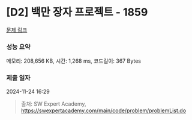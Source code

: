 # [D2] 백만 장자 프로젝트 - 1859 

[문제 링크](https://swexpertacademy.com/main/code/problem/problemDetail.do?contestProbId=AV5LrsUaDxcDFAXc) 

### 성능 요약

메모리: 208,656 KB, 시간: 1,268 ms, 코드길이: 367 Bytes

### 제출 일자

2024-11-24 16:29



> 출처: SW Expert Academy, https://swexpertacademy.com/main/code/problem/problemList.do